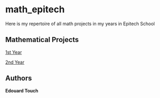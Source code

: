 # math_epitech

Here is my repertoire of all math projects in my years in Epitech School

## Mathematical Projects

[1st Year]()


[2nd Year](https://github.com/Eydou/math_epitech/tree/master/2nd_year)


## Authors

 **Edouard Touch**
